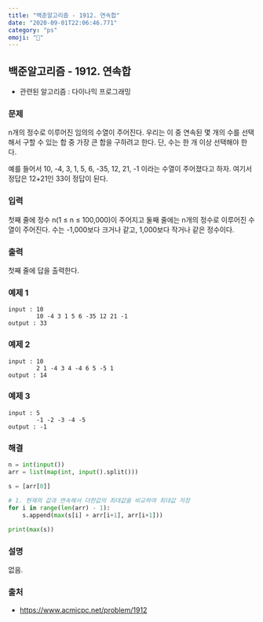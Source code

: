 ```yaml
---
title: "백준알고리즘 - 1912. 연속합"
date: "2020-09-01T22:06:46.771"
category: "ps"
emoji: "🌄"
---
```


## 백준알고리즘 - 1912. 연속합

- 관련된 알고리즘 : 다이나믹 프로그래밍

### 문제

n개의 정수로 이루어진 임의의 수열이 주어진다. 우리는 이 중 연속된 몇 개의 수를 선택해서 구할 수 있는 합 중 가장 큰 합을 구하려고 한다. 단, 수는 한 개 이상 선택해야 한다.

예를 들어서 10, -4, 3, 1, 5, 6, -35, 12, 21, -1 이라는 수열이 주어졌다고 하자. 여기서 정답은 12+21인 33이 정답이 된다.

### 입력

첫째 줄에 정수 n(1 ≤ n ≤ 100,000)이 주어지고 둘째 줄에는 n개의 정수로 이루어진 수열이 주어진다. 수는 -1,000보다 크거나 같고, 1,000보다 작거나 같은 정수이다.

### 출력

첫째 줄에 답을 출력한다.

### 예제 1 

```
input : 10
        10 -4 3 1 5 6 -35 12 21 -1
output : 33
```

### 예제 2

```
input : 10
        2 1 -4 3 4 -4 6 5 -5 1
output : 14
```

### 예제 3

```
input : 5
        -1 -2 -3 -4 -5
output : -1
```

### 해결 

```python
n = int(input())
arr = list(map(int, input().split()))

s = [arr[0]]

# 1. 현재의 값과 연속해서 더한값의 최대값을 비교하여 최대값 저장
for i in range(len(arr) - 1):
    s.append(max(s[i] + arr[i+1], arr[i+1]))
    
print(max(s))
```

### 설명

없음.

### 출처

- https://www.acmicpc.net/problem/1912
